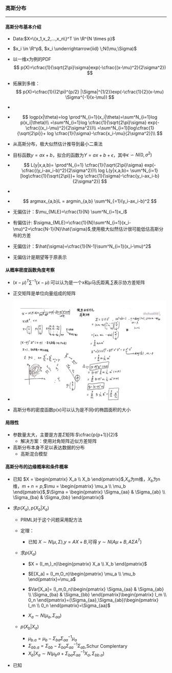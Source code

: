 ### 高斯分布

****

#### 高斯分布基本介绍

- Data:$X=\{x_1,x_2,...,x_n\}^T \in \R^{N \times p}$

- $x_i \in \R^p$, $x_i \underrightarrow{iid} \;N(\mu,\Sigma)$

-  以一维x为例的PDF
  $$
  p(X)=\cfrac{1}{\sqrt{2\pi}\sigma}exp(-\cfrac{(x-\mu)^2}{2\sigma^2})
  $$
  
- 拓展到多维：
  $$
  p(X)=\cfrac{1}{(2\pi)^{p/2} |\Sigma|^{1/2}}exp(-\cfrac{1}{2}(x-\mu) \Sigma^{-1}(x-\mu))
  $$

- 

- $$
  logp(x|\theta)=log \prod^N_{i=1}(x_i|\theta)=\sum^N_{i=1}log p(x_i|\theta)\\
  =\sum^N_{i=1}log \cfrac{1}{\sqrt{2\pi}\sigma} exp(-\cfrac{(x_i-\mu)^2}{2\sigma^2})\\
  =\sum^N_{i=1}[log\cfrac{1}{\sqrt{2\pi}}+ log \cfrac{1}{\sigma}-\cfrac{x_i-\mu}{2\sigma^2}]\\
  $$

- 从高斯分布，极大似然估计推导到最小二乘法

- 目标函数$y=ax+b$，拟合的函数为$Y=ax+b+\epsilon$，其中$\epsilon \backsim N(0,\sigma^2)$

- $$
  L(y|x,a,b)= \prod^N_{i=1} \cfrac{1}{\sqrt{2\pi}\sigma} exp(-\cfrac{(y_i-ax_i-b)^2}{2\sigma^2})\\
  log L(y|x,a,b)= \sum^N_{i=1}[log\cfrac{1}{\sqrt{2\pi}}+ log \cfrac{1}{\sigma}-\cfrac{y_i-ax_i-b}{2\sigma^2}]
  $$

- 

- $$
  argmax_{a,b}L = argmin_{a,b} \sum^N_{=1}(y_i-ax_i-b)^2
  $$

- 无偏估计：$\mu_{MLE}=\cfrac{1}{N} \sum^N_{i=1}x_i$

- 有偏估计: $\sigma_{MLE}=\cfrac{1}{N}\sum^N_{i=1}(x_i-\mu)^2=\cfrac{N-1}{N}\hat{\sigma}$,使用极大似然估计很可能低估高斯分布的方差
- 无偏估计：$\hat{\sigma}=\cfrac{1}{N-1}\sum^N_{i=1}(x_i-\mu)^2$

- 无偏估计是期望等于原表示

#### 从概率密度函数角度考察

- $(x-\mu)^T\sum^{-1}(x-\mu)$:可以认为是一个x和$\mu$马氏距离,$\sum$表示协方差矩阵
- 正交矩阵是单位向量组成的矩阵
- ![img](../img/math_basic/gaussian.png)

- 高斯分布的密度函数p(x)可以认为是不同r的椭圆面积的大小

#### 局限性

- 参数量太大，主要是方差$\Sigma$矩阵:$\cfrac{p(p+1)}{2}$
  - 解决方案：使用对角矩阵近似方差矩阵
- 高斯分布本身不足以表达数据的分布
  - 高斯混合模型

#### 高斯分布的边缘概率和条件概率

- 已知 $X = \begin{pmatrix} X_a  \\ X_b \end{pmatrix}$,$X_a$为m维，$X_b$为n维，$m+n=p$,$\mu = \begin{pmatrix} \mu_a  \\ \mu_b \end{pmatrix}$,$\Sigma = \begin{pmatrix} \Sigma_{aa} & \Sigma_{ab} \\ \Sigma_{ba} & \Sigma_{bb} \end{pmatrix}$

- 求$p(X_a),p(X_b|X_a)$
  - PRML对于这个问题采用配方法

  - 定理：

    - 已知 $X \sim N(\mu,\Sigma)$,$y = AX + B$,可得 $y \sim N(A\mu+B,A\Sigma A^T)$

  - 求$p(X_a)$

    - $X = (I_m,)_n)\begin{pmatrix} X_a  \\ X_b \end{pmatrix}$

    - $E[X_a] = (I_m,O_n)\begin{pmatrix} \mu_a  \\ \mu_b \end{pmatrix}=\mu_a$
    - $Var[X_a]= (I_m,0_n)\begin{pmatrix} \Sigma_{aa} & \Sigma_{ab} \\ \Sigma_{ba} & \Sigma_{bb} \end{pmatrix}\begin{pmatrix} I_m  \\ 0_n \end{pmatrix}=(\Sigma_{aa},\Sigma_{ab})\begin{pmatrix} I_m  \\ 0_n \end{pmatrix}=\Sigma_{aa}$
    - $X_a \sim N(\mu_a,\Sigma_{aa})$

  - $p(X_b|X_a)$

    - $\mu_{b.a}=\mu_b-\Sigma_{ba}\Sigma_{aa}^{-1}\mu_a$
    - $\Sigma_{bb.a}=\Sigma_{bb}-\Sigma_{ba}\Sigma_{aa}^{-1}\Sigma_{ab}$,Schur Complentary
    - $X_b|X_a \sim N(\mu_ba+\Sigma_{ba}\Sigma_{aa}^{-1}X_a,\Sigma_{bb.a})$

- 已知
